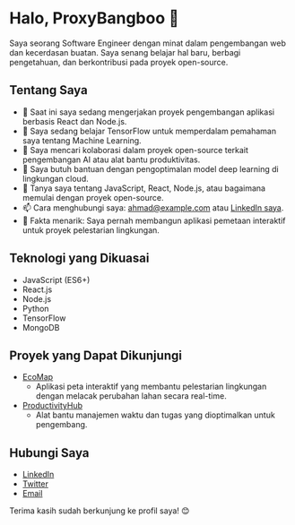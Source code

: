 # Halo, ProxyBangboo 👋

Saya seorang Software Engineer dengan minat dalam pengembangan web dan kecerdasan buatan. Saya senang belajar hal baru, berbagi pengetahuan, dan berkontribusi pada proyek open-source.

## Tentang Saya

- 🔭 Saat ini saya sedang mengerjakan proyek pengembangan aplikasi berbasis React dan Node.js.
- 🌱 Saya sedang belajar TensorFlow untuk memperdalam pemahaman saya tentang Machine Learning.
- 🤝 Saya mencari kolaborasi dalam proyek open-source terkait pengembangan AI atau alat bantu produktivitas.
- 🙌 Saya butuh bantuan dengan pengoptimalan model deep learning di lingkungan cloud.
- 💬 Tanya saya tentang JavaScript, React, Node.js, atau bagaimana memulai dengan proyek open-source.
- 📫 Cara menghubungi saya: ahmad@example.com atau [LinkedIn saya](https://www.linkedin.com/).
- 📜 Fakta menarik: Saya pernah membangun aplikasi pemetaan interaktif untuk proyek pelestarian lingkungan.

## Teknologi yang Dikuasai

- JavaScript (ES6+)
- React.js
- Node.js
- Python
- TensorFlow
- MongoDB

## Proyek yang Dapat Dikunjungi

- [EcoMap](https://github.com/ProxyBangboo)
  - Aplikasi peta interaktif yang membantu pelestarian lingkungan dengan melacak perubahan lahan secara real-time.
- [ProductivityHub](https://github.com/ProxyBangboo)
  - Alat bantu manajemen waktu dan tugas yang dioptimalkan untuk pengembang.

## Hubungi Saya

- [LinkedIn](https://www.linkedin.com/)
- [Twitter](https://twitter.com/)
- [Email](mailto:proxybangboo@example.com)

Terima kasih sudah berkunjung ke profil saya! 😊

